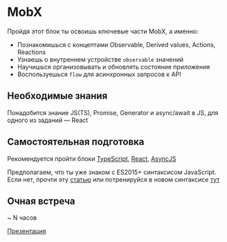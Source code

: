 # MobX

Пройдя этот блок ты освоишь ключевые части MobX, а именно:

- Познакомишься с концептами Observable, Derived values, Actions, Reactions
- Узнаешь о внутреннем устройстве `observable` значений
- Научишься организовывать и обновлять состояние приложения
- Воспользуешься `flow` для асинхронных запросов к API

## Необходимые знания

Понадобится знание JS(TS), Promise, Generator и async/await в JS, для одного из заданий — React

## Самостоятельная подготовка

Рекомендуется пройти блоки [TypeScript](https://github.com/kontur-courses/typescript), [React](https://github.com/kontur-courses/react), [AsyncJS](https://github.com/kontur-courses/async-js)

Предполагаем, что ты уже знаком с ES2015+ синтаксисом JavaScript. Если нет, прочти эту [статью](http://www.js-craft.io/blog/10-The-10-min-ES6-course-for-the-beginner-React-Developer/) или потренируйся в новом синтаксисе [тут](http://es6katas.org/)

## Очная встреча

~ N часов

[Презентация](https://nulladdict.github.io/mobx-course/)
